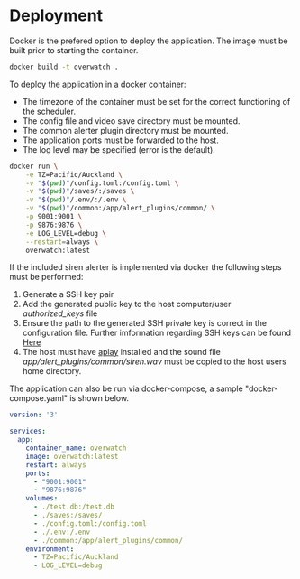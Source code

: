 # Deployment

Docker is the prefered option to deploy the application. The image must be built prior to starting the container.

```bash
docker build -t overwatch .
```

To deploy the application in a docker container:
- The timezone of the container must be set for the correct functioning of the scheduler.
- The config file and video save directory must be mounted.
- The common alerter plugin directory must be mounted.
- The application ports must be forwarded to the host.
- The log level may be specified (error is the default).


```bash
docker run \
    -e TZ=Pacific/Auckland \
    -v "$(pwd)"/config.toml:/config.toml \
    -v "$(pwd)"/saves/:/saves \
    -v "$(pwd)"/.env/:/.env \
    -v "$(pwd)"/common:/app/alert_plugins/common/ \
    -p 9001:9001 \
    -p 9876:9876 \
    -e LOG_LEVEL=debug \
    --restart=always \
    overwatch:latest
```

If the included siren alerter is implemented via docker the following steps must be performed:
1. Generate a SSH key pair
2. Add the generated public key to the host computer/user *authorized_keys* file
3. Ensure the path to the generated SSH private key is correct in the configuration file. Further imformation regarding SSH keys can be found [Here](https://www.digitalocean.com/community/tutorials/how-to-configure-ssh-key-based-authentication-on-a-linux-server)
4. The host must have [aplay](https://linux.die.net/man/1/aplay) installed and the sound file *app/alert_plugins/common/siren.wav* must be copied to the host users home directory.

The application can also be run via docker-compose, a sample "docker-compose.yaml" is shown below.


```yaml
version: '3'

services:
  app:
    container_name: overwatch
    image: overwatch:latest
    restart: always
    ports:
      - "9001:9001"
      - "9876:9876"
    volumes:
      - ./test.db:/test.db
      - ./saves:/saves/
      - ./config.toml:/config.toml
      - ./.env:/.env
      - ./common:/app/alert_plugins/common/
    environment:
      - TZ=Pacific/Auckland
      - LOG_LEVEL=debug

```
